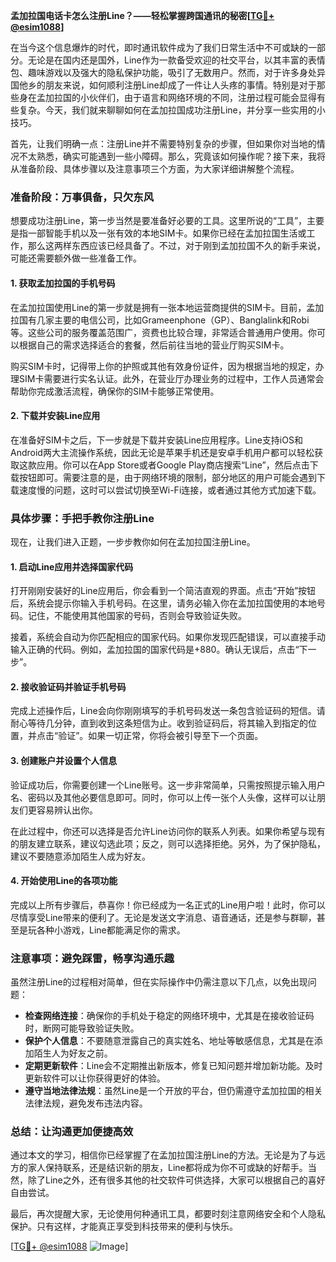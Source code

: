 **孟加拉国电话卡怎么注册Line？——轻松掌握跨国通讯的秘密[[TG💪+ @esim1088](https://t.me/s/esim1088)]**

在当今这个信息爆炸的时代，即时通讯软件成为了我们日常生活中不可或缺的一部分。无论是在国内还是国外，Line作为一款备受欢迎的社交平台，以其丰富的表情包、趣味游戏以及强大的隐私保护功能，吸引了无数用户。然而，对于许多身处异国他乡的朋友来说，如何顺利注册Line却成了一件让人头疼的事情。特别是对于那些身在孟加拉国的小伙伴们，由于语言和网络环境的不同，注册过程可能会显得有些复杂。今天，我们就来聊聊如何在孟加拉国成功注册Line，并分享一些实用的小技巧。

首先，让我们明确一点：注册Line并不需要特别复杂的步骤，但如果你对当地的情况不太熟悉，确实可能遇到一些小障碍。那么，究竟该如何操作呢？接下来，我将从准备阶段、具体步骤以及注意事项三个方面，为大家详细讲解整个流程。

### 准备阶段：万事俱备，只欠东风

想要成功注册Line，第一步当然是要准备好必要的工具。这里所说的“工具”，主要是指一部智能手机以及一张有效的本地SIM卡。如果你已经在孟加拉国生活或工作，那么这两样东西应该已经具备了。不过，对于刚到孟加拉国不久的新手来说，可能还需要额外做一些准备工作。

#### 1. 获取孟加拉国的手机号码

在孟加拉国使用Line的第一步就是拥有一张本地运营商提供的SIM卡。目前，孟加拉国有几家主要的电信公司，比如Grameenphone（GP）、Banglalink和Robi等。这些公司的服务覆盖范围广，资费也比较合理，非常适合普通用户使用。你可以根据自己的需求选择适合的套餐，然后前往当地的营业厅购买SIM卡。

购买SIM卡时，记得带上你的护照或其他有效身份证件，因为根据当地的规定，办理SIM卡需要进行实名认证。此外，在营业厅办理业务的过程中，工作人员通常会帮助你完成激活流程，确保你的SIM卡能够正常使用。

#### 2. 下载并安装Line应用

在准备好SIM卡之后，下一步就是下载并安装Line应用程序。Line支持iOS和Android两大主流操作系统，因此无论是苹果手机还是安卓手机用户都可以轻松获取这款应用。你可以在App Store或者Google Play商店搜索“Line”，然后点击下载按钮即可。需要注意的是，由于网络环境的限制，部分地区的用户可能会遇到下载速度慢的问题，这时可以尝试切换至Wi-Fi连接，或者通过其他方式加速下载。

### 具体步骤：手把手教你注册Line

现在，让我们进入正题，一步步教你如何在孟加拉国注册Line。

#### 1. 启动Line应用并选择国家代码

打开刚刚安装好的Line应用后，你会看到一个简洁直观的界面。点击“开始”按钮后，系统会提示你输入手机号码。在这里，请务必输入你在孟加拉国使用的本地号码。记住，不能使用其他国家的号码，否则会导致验证失败。

接着，系统会自动为你匹配相应的国家代码。如果你发现匹配错误，可以直接手动输入正确的代码。例如，孟加拉国的国家代码是+880。确认无误后，点击“下一步”。

#### 2. 接收验证码并验证手机号码

完成上述操作后，Line会向你刚刚填写的手机号码发送一条包含验证码的短信。请耐心等待几分钟，直到收到这条短信为止。收到验证码后，将其输入到指定的位置，并点击“验证”。如果一切正常，你将会被引导至下一个页面。

#### 3. 创建账户并设置个人信息

验证成功后，你需要创建一个Line账号。这一步非常简单，只需按照提示输入用户名、密码以及其他必要信息即可。同时，你可以上传一张个人头像，这样可以让朋友们更容易辨认出你。

在此过程中，你还可以选择是否允许Line访问你的联系人列表。如果你希望与现有的朋友建立联系，建议勾选此项；反之，则可以选择拒绝。另外，为了保护隐私，建议不要随意添加陌生人成为好友。

#### 4. 开始使用Line的各项功能

完成以上所有步骤后，恭喜你！你已经成为一名正式的Line用户啦！此时，你可以尽情享受Line带来的便利了。无论是发送文字消息、语音通话，还是参与群聊，甚至是玩各种小游戏，Line都能满足你的需求。

### 注意事项：避免踩雷，畅享沟通乐趣

虽然注册Line的过程相对简单，但在实际操作中仍需注意以下几点，以免出现问题：

- **检查网络连接**：确保你的手机处于稳定的网络环境中，尤其是在接收验证码时，断网可能导致验证失败。
- **保护个人信息**：不要随意泄露自己的真实姓名、地址等敏感信息，尤其是在添加陌生人为好友之前。
- **定期更新软件**：Line会不定期推出新版本，修复已知问题并增加新功能。及时更新软件可以让你获得更好的体验。
- **遵守当地法律法规**：虽然Line是一个开放的平台，但仍需遵守孟加拉国的相关法律法规，避免发布违法内容。

### 总结：让沟通更加便捷高效

通过本文的学习，相信你已经掌握了在孟加拉国注册Line的方法。无论是为了与远方的家人保持联系，还是结识新的朋友，Line都将成为你不可或缺的好帮手。当然，除了Line之外，还有很多其他的社交软件可供选择，大家可以根据自己的喜好自由尝试。

最后，再次提醒大家，无论使用何种通讯工具，都要时刻注意网络安全和个人隐私保护。只有这样，才能真正享受到科技带来的便利与快乐。

[[TG💪+ @esim1088](https://t.me/s/esim1088) ![Image](https://i.postimg.cc/4NQfJmqS/Snipaste-2025-05-13-00-14-12.png)]